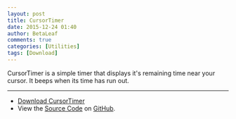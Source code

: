 ```yaml
---
layout: post
title: CursorTimer
date: 2015-12-24 01:40
author: BetaLeaf
comments: true
categories: [Utilities]
tags: [Download]
---
```

CursorTimer is a simple timer that displays it's remaining time near your cursor. It beeps when its time has run out.  

---

  - [<i class="fa fa-download"></i> Download CursorTimer](https://github.com/BetaLeaf/CursorTimer/blob/master/CursorTimer.exe?raw=true)  
  - View the [<i class="fa fa-file-code-o"></i> Source Code](https://github.com/BetaLeaf/CursorTimer/blob/master/CursorTimer.au3) on [<i class="fa fa-github"></i> GitHub](https://github.com/BetaLeaf/CursorTimer).